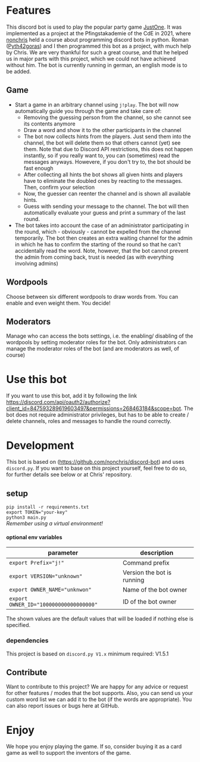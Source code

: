 # Features
This discord bot is used to play the popular party game [JustOne](https://www.rprod.com/en/games/just-one). It was implemented as a project at the Pfingstakademie of the CdE in 2021, where [nonchris](https://github.com/nonchris) held a course about programming discord bots in python. Roman ([Pyth42goras](https://github.com/Pyth42goras)) and I then programmed this bot as a project, with much help by Chris. We are very thankful for such a great course, and that he helped us in major parts with this project, which we could not have achieved without him. The bot is currently running in german, an english mode is to be added.

## Game 
- Start a game in an arbitrary channel using `j!play`. The bot will now automatically guide you through the game and take care of:
     - Removing the guessing person from the channel, so she cannot see its contents anymore
     - Draw a word and show it to the other participants in the channel
     - The bot now collects hints from the players. Just send them into the channel, the bot will delete them so that others cannot (yet) see them. Note that due to Discord API restrictions, this does not happen instantly, so if you really want to, you can (sometimes) read the messages anyways. Howevere, if you don't try to, the bot should be fast enough
     - After collecting all hints the bot shows all given hints and players have to eliminate the doubled ones by reacting to the messages. Then, confirm your selection
     - Now, the guesser can reenter the channel and is shown all available hints. 
     - Guess with sending your message to the channel. The bot will then automatically evaluate your guess and print a summary of the last round.
- The bot takes into account the case of an administrator participating in the round, which - obviously - cannot be expelled from the channel temporarily. The bot then creates an extra waiting channel for the admin in which he has to confirm the starting of the round so that he can't accidentally read the word. Note, however, that the bot cannot prevent the admin from coming back, trust is needed (as with everything involving admins)

## Wordpools
Choose between six different wordpools to draw words from. You can enable and even weight them. You decide!

## Moderators
Manage who can access the bots settings, i.e. the enabling/ disabling of the wordpools by setting moderator roles for the bot. Only administrators can manage the moderator roles of the bot (and are moderators as well, of course)

# Use this bot
If you want to use this bot, add it by following the link https://discord.com/api/oauth2/authorize?client_id=847593289619603497&permissions=268463184&scope=bot. The bot does not require administrator privileges, but has to be able to create / delete channels, roles and messages to handle the round correctly.

# Development
This bot is based on (https://github.com/nonchris/discord-bot) and uses `discord.py`. If you want to base on this project yourself, feel free to do so, for further details see below or at Chris' repository.

## setup
`pip install -r requirements.txt`  
`export TOKEN="your-key"`  
`python3 main.py`  
_Remember using a virtual environment!_

#### optional env variables
| parameter |  description |
| ------ |  ------ |
| `export Prefix="j!"`  | Command prefix |
| `export VERSION="unknown"` | Version the bot is running |
| `export OWNER_NAME="unknwon"` | Name of the bot owner |
| `export OWNER_ID="100000000000000000"` | ID of the bot owner |

The shown values are the default values that will be loaded if nothing else is specified.


### dependencies 
This project is based on `discord.py V1.x` minimum required: V1.5.1

## Contribute
Want to contribute to this project? We are happy for any advice or request for other features / modes that the bot supports. Also, you can send us your custom word list we can add it to the bot (if the words are appropriate). You can also report issues or bugs here at GitHub.


# Enjoy
We hope you enjoy playing the game. If so, consider buying it as a card game as well to support the inventors of the game.

